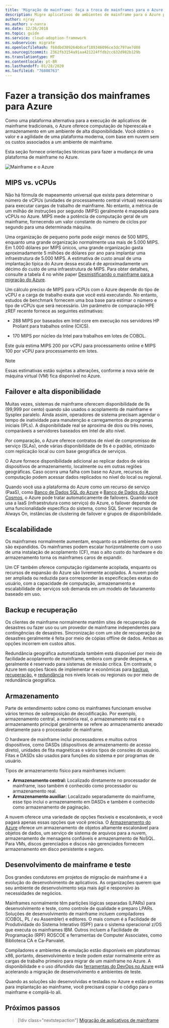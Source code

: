 ```yaml
---
title: 'Migração de mainframe: faça a troca de mainframes para o Azure'
description: Migre aplicativos de ambientes de mainframe para o Azure para sistemas que atualmente são executados em mainframes.
author: njray
ms.author: v-nanra
ms.date: 12/26/2018
ms.topic: guide
ms.service: cloud-adoption-framework
ms.subservice: migrate
ms.openlocfilehash: f68dbd309264b0cef189346096ce3dc797ae7d08
ms.sourcegitcommit: 2362fb3154a91aa421224ffdb2cc632d982b129b
ms.translationtype: MT
ms.contentlocale: pt-BR
ms.lasthandoff: 01/28/2020
ms.locfileid: "76808763"
---
```

# <a name="make-the-switch-from-mainframes-to-azure"></a>Fazer a transição dos mainframes para Azure

Como uma plataforma alternativa para a execução de aplicativos de mainframe tradicionais, o Azure oferece computação de hiperescala e armazenamento em um ambiente de alta disponibilidade. Você obtém o valor e a agilidade de uma plataforma moderna, com base em nuvem sem os custos associados a um ambiente de mainframe.

Esta seção fornece orientações técnicas para fazer a mudança de uma plataforma de mainframe no Azure.

![Mainframe e o Azure](../../_images/mainframe-migration/make-the-switch.png)

## <a name="mips-vs-vcpus"></a>MIPS vs. vCPUs

Não há fórmula de mapeamento universal que exista para determinar o número de vCPUs (unidades de processamento central virtual) necessárias para executar cargas de trabalho de mainframe. No entanto, a métrica de um milhão de instruções por segundo (MIPS) geralmente é mapeada para vCPUs no Azure. MIPS mede a potência de computação geral de um mainframe, fornecendo um valor constante do número de ciclos por segundo para uma determinada máquina.

Uma organização de pequeno porte pode exigir menos de 500 MIPS, enquanto uma grande organização normalmente usa mais de 5.000 MIPS. Em 1.000 dólares por MIPS únicos, uma grande organização gasta aproximadamente 5 milhões de dólares por ano para implantar uma infraestrutura de 5.000 MIPS. A estimativa de custo anual de uma implantação típica do Azure dessa escala é de aproximadamente um décimo do custo de uma infraestrutura de MIPS. Para obter detalhes, consulte a tabela 4 no white paper [Desmistificando o mainframe para a migração do Azure](https://azure.microsoft.com/resources/demystifying-mainframe-to-azure-migration).

Um cálculo preciso de MIPS para vCPUs com o Azure depende do tipo de vCPU e a carga de trabalho exata que você está executando. No entanto, estudos de benchmark fornecem uma boa base para estimar o número e tipo de vCPUs que será necessário. Um parâmetro de comparação HPE zREF recente fornece as seguintes estimativas:

- 288 MIPS por baseados em Intel core em execução nos servidores HP Proliant para trabalhos online (CICS).

- 170 MIPS por núcleo da Intel para trabalhos em lotes de COBOL.

Este guia estima MIPS 200 por vCPU para processamento online e MIPS 100 por vCPU para processamento em lotes.

> [!NOTE]
> Essas estimativas estão sujeitas a alterações, conforme a nova série de máquina virtual (VM) fica disponível no Azure.

## <a name="high-availability-and-failover"></a>Failover e alta disponibilidade

Muitas vezes, sistemas de mainframe oferecem disponibilidade de 9s (99,999 por cento) quando são usados o acoplamento de mainframe e Sysplex paralelo. Ainda assim, operadores de sistema precisam agendar o tempo de inatividade para manutenção e carregamentos de programas iniciais (IPLs). A disponibilidade real se aproxima de dois ou três noves, comparáveis a servidores baseados em Intel de alto nível.

Por comparação, o Azure oferece contratos de nível de compromisso de serviço (SLAs), onde várias disponibilidade de 9s é o padrão, otimizado com replicação local ou com base geográfica de serviços.

O Azure fornece disponibilidade adicional ao replicar dados de vários dispositivos de armazenamento, localmente ou em outras regiões geográficas. Caso ocorra uma falha com base no Azure, recursos de computação podem acessar dados replicados no nível do local ou regional.

Quando você usa a plataforma do Azure como um recurso de serviço (PaaS), como [Banco de Dados SQL do Azure](https://docs.microsoft.com/azure/sql-database/sql-database-technical-overview) e [Banco de Dados do Azure Cosmos](https://docs.microsoft.com/azure/cosmos-db/introduction), o Azure pode tratar automaticamente de failovers. Quando você usa a IaaS (infraestrutura como serviço) do Azure, o failover depende de uma funcionalidade específica do sistema, como SQL Server recursos de Always On, instâncias de clustering de failover e grupos de disponibilidade.

## <a name="scalability"></a>Escalabilidade

Os mainframes normalmente aumentam, enquanto os ambientes de nuvem são expandidos. Os mainframes podem escalar horizontalmente com o uso de uma instalação de acoplamento (CF), mas o alto custo do hardware e do armazenamento torna os mainframes caros de expandir.

Um CF também oferece computação rigidamente acoplada, enquanto os recursos de expansão do Azure são livremente acoplados. A nuvem pode ser ampliada ou reduzida para corresponder às especificações exatas do usuário, com a capacidade de computação, armazenamento e escalabilidade de serviços sob demanda em um modelo de faturamento baseado em uso.

## <a name="backup-and-recovery"></a>Backup e recuperação

Os clientes de mainframe normalmente mantêm sites de recuperação de desastres ou fazer uso ou um provedor de mainframe independentes para contingências de desastres. Sincronização com um site de recuperação de desastres geralmente é feita por meio de cópias offline de dados. Ambas as opções incorrem em custos altos.

Redundância geográfica automatizada também está disponível por meio de facilidade acoplamento de mainframe, embora com grande despesa, e geralmente é reservado para sistemas de missão crítica. Em contraste, o Azure tem opções fáceis de implementar e econômicas para [backup](https://docs.microsoft.com/azure/backup/backup-introduction-to-azure-backup), [recuperação](https://docs.microsoft.com/azure/site-recovery/site-recovery-overview), e [redundância](https://docs.microsoft.com/azure/storage/common/storage-redundancy) nos níveis locais ou regionais ou por meio de redundância geográfica.

## <a name="storage"></a>Armazenamento

Parte de entendimento sobre como os mainframes funcionam envolve vários termos de sobreposição de decodificação. Por exemplo, armazenamento central, a memória real, o armazenamento real e o armazenamento principal geralmente se refere ao armazenamento anexado diretamente para o processador de mainframe.

O hardware de mainframe inclui processadores e muitos outros dispositivos, como DASDs (dispositivos de armazenamento de acesso direto), unidades de fita magnéticas e vários tipos de consoles do usuário. Fitas e DASDs são usados para funções do sistema e por programas de usuário.

Tipos de armazenamento físico para mainframes incluem:

- **Armazenamento central:** Localizado diretamente no processador de mainframe, isso também é conhecido como processador ou armazenamento real.
- **Armazenamento auxiliar:** Localizado separadamente do mainframe, esse tipo inclui o armazenamento em DASDs e também é conhecido como armazenamento de paginação.

A nuvem oferece uma variedade de opções flexíveis e escalonáveis, e você pagará apenas essas opções que você precisa. O [Armazenamento do Azure](https://docs.microsoft.com/azure/storage/common/storage-introduction) oferece um armazenamento de objetos altamente escalonável para objetos de dados, um serviço de sistema de arquivos para a nuvem, armazenamento de mensagens confiáveis e armazenamento de NoSQL. Para VMs, discos gerenciados e discos não gerenciados fornecem armazenamento em disco persistente e seguro.

## <a name="mainframe-development-and-testing"></a>Desenvolvimento de mainframe e teste

Dos grandes condutores em projetos de migração de mainframe é a evolução do desenvolvimento de aplicativos. As organizações querem que seu ambiente de desenvolvimento seja mais ágil e responsivo às necessidades de negócios.

Mainframes normalmente têm partições lógicas separadas (LPARs) para desenvolvimento e teste, como controle de qualidade e preparo LPARs. Soluções de desenvolvimento de mainframe incluem compiladores (COBOL, PL / eu Assembler) e editores. O mais comum é a Facilidade de Produtividade do Sistema Interativo (ISPF) para o sistema operacional z/OS que executa os mainframes IBM. Outros incluem a Facilidade de Programação (RPF) ROSCOE e ferramentas de Computer Associates, como Biblioteca CA e Ca-Panvalet.

Compiladores e ambientes de emulação estão disponíveis em plataformas x86, portanto, desenvolvimento e teste podem estar normalmente entre as cargas de trabalho primeiro para migrar de um mainframe no Azure. A disponibilidade e o uso difundido das [ferramentas do DevOps no Azure](https://azure.microsoft.com/solutions/devops) está acelerando a migração de desenvolvimento e ambientes de teste.

Quando as soluções são desenvolvidas e testadas no Azure e estão prontas para implantação ao mainframe, você precisará copiar o código para o mainframe e compilá-lo ali.

## <a name="next-steps"></a>Próximos passos

> [!div class="nextstepaction"]
> [Migração de aplicativos de mainframe](./application-strategies.md)
